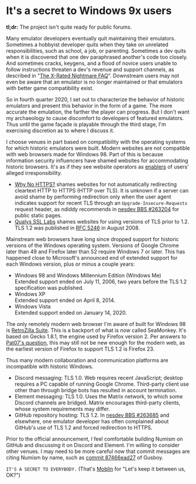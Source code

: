 It's a secret to Windows 9x users
=================================

**tl;dr:** The project isn't quite ready for public forums.

Many emulator developers eventually quit maintaining their emulators.
Sometimes a hobbyist developer quits when they take on unrelated
responsibilities, such as school, a job, or parenting.  Sometimes a
dev quits when it is discovered that one dev paraphrased another's
code too closely.  And sometimes cracks, keygens, and a flood of
novice users unable to follow instructions threaten a dev's revenue
and support channels, as described in "[The X-Rated Nightmare FAQ]". 
Downstream users may not even be aware that an emulator is no longer
maintained or that emulators with better game compatibility exist.

So in fourth quarter 2020, I set out to characterize the behavior of
historic emulators and present this behavior in the form of a game.
The more accurate the emulation, the farther the player can progress.
But I don't want my archaeology to cause discomfort to developers of
featured emulators.  Thus until the game façade is playable through
the third stage, I'm exercising discretion as to where I discuss it.

I choose venues in part based on compatibility with the operating
systems for which historic emulators were built.  Modern websites
are not compatible with web browsers made for Windows 98.
Part of this is because information security influencers have shamed
websites for accommodating historic browsers.  It's as if they see
website operators as [enablers] of users' alleged irresponsibility.

- [Why No HTTPS?] shames websites for not automatically redirecting
  cleartext HTTP to HTTPS (HTTP over TLS).  It is unknown if a server
  can avoid shame by performing redirection only when the user agent
  indicates support for recent TLS through an
  `Upgrade-Insecure-Requests` request header, as ndiddy recommends
  in [nesdev BBS #263204] for public static pages.
- [Qualys SSL Labs] shames websites for using versions of TLS prior
  to 1.2.  TLS 1.2 was published in [RFC 5246] in August 2008.

Mainstream web browsers have long since dropped support for historic
versions of the Windows operating system.  Versions of Google Chrome
later than 49 and Firefox later than 52 require Windows 7 or later.
This has happened close to Microsoft's announced end of extended
support for each Windows version, plus or minus a couple years:

- Windows 98 and Windows Millennium Edition (Windows Me)  
  Extended support ended on July 11, 2006, two years before
  the TLS 1.2 specification was published.
- Windows XP  
  Extended support ended on April 8, 2014.
- Windows Vista  
  Extended support ended on January 14, 2020.

The only remotely modern web browser I'm aware of built for
Windows 98 is [RetroZilla Suite].  This is a backport of what is
now called SeaMonkey.  It's based on Gecko 1.8.1, the engine used
by Firefox version 2.  Per answers to [Pat07's question], this may
still not be new enough for the modern web, as the earliest version
of Firefox to support TLS 1.2 is Firefox 23.

Thus many modern collaboration and communication platforms are
incompatible with historic Windows.

- Discord messaging: TLS 1.0.  Web requires recent JavaScript;
  desktop requires a PC capable of running Google Chrome.
  Third-party client use other than through bridge bots has
  resulted in account termination.
- Element messaging: TLS 1.0.  Uses the Matrix network, to which
  some Discord channels are bridged.  Matrix encourages third-party
  clients, whose system requirements may differ.
- GitHub repository hosting: TLS 1.2.  In [nesdev BBS #263685] and
  elsewhere, one emulator developer has often complained about
  GitHub's use of TLS 1.2 and forced redirection to HTTPS.

Prior to the official announcement, I feel comfortable building
Numism on GitHub and discussing it on Discord and Element.
I'm willing to consider other venues.  I may need to be more
careful now that commit messages are citing Numism by name,
such as [commit 87466ead27] of Gusboy.

`IT'S A SECRET TO EVERYBODY.`  (That's [Moblin] for "Let's keep it
between us, OK?")

[The X-Rated Nightmare FAQ]: https://problemkaputt.de/mailcrap.htm
[enablers]: https://en.wikipedia.org/wiki/Codependency
[Why No HTTPS?]: https://whynohttps.com/
[nesdev BBS #263204]: https://forums.nesdev.com/viewtopic.php?p=263204#p263204
[Qualys SSL Labs]: https://www.ssllabs.com/ssltest/
[RFC 5246]: https://tools.ietf.org/html/rfc5246
[RetroZilla Suite]: https://rn10950.github.io/RetroZillaWeb/
[Pat07's question]: https://support.mozilla.org/en-US/questions/1262427
[nesdev BBS #263685]: https://forums.nesdev.com/viewtopic.php?p=263685#p263685
[commit 87466ead27]: https://github.com/Guspaz/Gusboy/commit/87466ead27677ddabe7e42822aa71425a53b6c3a
[Moblin]: https://zeldauniverse.net/2020/08/18/zeldas-study-its-a-secret-to-nobody/
